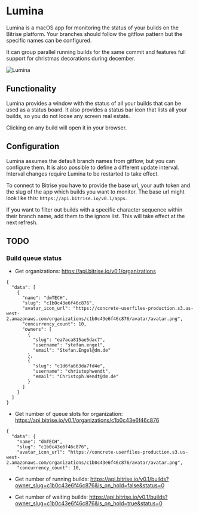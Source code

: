 #  Lumina

Lumina is a macOS app for monitoring the status of your builds on the Bitrise platform. 
Your branches should follow the gitflow pattern but the specific names can be configured.

It can group parallel running builds for the same commit and features full support for christmas decorations during december.

![Lumina](LuminaDemo.gif)

## Functionality

Lumina provides a window with the status of all your builds that can be used as a status board. It also provides a status bar icon that lists all your builds, so you do not loose any screen real estate.

Clicking on any build will open it in your browser.

## Configuration

Lumina assumes the default branch names from gitflow, but you can configure them. It is also possible to define a different update interval. Interval changes require Lumina to be restarted to take effect.

To connect to Bitrise you have to provide the base url, your auth token and the slug of the app which builds you want to monitor. The base url might look like this: ```https://api.bitrise.io/v0.1/apps```.

If you want to filter out builds with a specific character sequence within their branch name, add them to the ignore list. This will take effect at the next refresh.

## TODO

### Build queue status

- Get organizations:
https://api.bitrise.io/v0.1/organizations

```
{
  "data": [
    {
      "name": "dmTECH",
      "slug": "c1b0c43e6f46c876",
      "avatar_icon_url": "https://concrete-userfiles-production.s3.us-west-2.amazonaws.com/organizations/c1b0c43e6f46c876/avatar/avatar.png",
      "concurrency_count": 10,
      "owners": [
        {
          "slug": "ea7aca815ae5dac7",
          "username": "stefan.engel",
          "email": "Stefan.Engel@dm.de"
        },
        {
          "slug": "c1d6fa663da7fd4e",
          "username": "christophwendt",
          "email": "Christoph.Wendt@dm.de"
        }
      ]
    }
  ]
}
```

- Get number of queue slots for organization:
https://api.bitrise.io/v0.1/organizations/c1b0c43e6f46c876

```
{
  "data": {
    "name": "dmTECH",
    "slug": "c1b0c43e6f46c876",
    "avatar_icon_url": "https://concrete-userfiles-production.s3.us-west-2.amazonaws.com/organizations/c1b0c43e6f46c876/avatar/avatar.png",
    "concurrency_count": 10,
```

- Get number of running builds:
https://api.bitrise.io/v0.1/builds?owner_slug=c1b0c43e6f46c876&is_on_hold=false&status=0

- Get number of waiting builds:
https://api.bitrise.io/v0.1/builds?owner_slug=c1b0c43e6f46c876&is_on_hold=true&status=0
